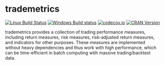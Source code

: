# trademetrics

[![Linux Build Status](https://travis-ci.org/renkun-ken/trademetrics.png?branch=master)](https://travis-ci.org/renkun-ken/trademetrics) 
[![Windows Build status](https://ci.appveyor.com/api/projects/status/github/renkun-ken/trademetrics?svg=true)](https://ci.appveyor.com/project/renkun-ken/trademetrics)
[![codecov.io](http://codecov.io/github/renkun-ken/trademetrics/coverage.svg?branch=master)](http://codecov.io/github/renkun-ken/trademetrics?branch=master)
[![CRAN Version](http://www.r-pkg.org/badges/version/trademetrics)](http://cran.rstudio.com/web/packages/trademetrics)

trademetrics provides a collection of trading performance measures, including return measures, risk measures, risk-adjusted return measures, and indicators for other purposes. These measures are implemented without heavy dependencies and thus work with high performance, which can be time-efficient in batch computing wtih massive trading/backtest data.
